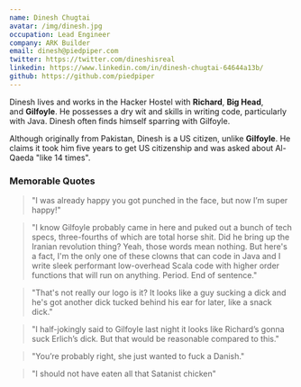 ```yaml
---
name: Dinesh Chugtai
avatar: /img/dinesh.jpg
occupation: Lead Engineer
company: ARK Builder
email: dinesh@piedpiper.com
twitter: https://twitter.com/dineshisreal
linkedin: https://www.linkedin.com/in/dinesh-chugtai-64644a13b/
github: https://github.com/piedpiper
---
```


Dinesh lives and works in the Hacker Hostel with **Richard**, **Big Head**, and **Gilfoyle**. He possesses a dry wit and skills in writing code, particularly with Java. Dinesh often finds himself sparring with Gilfoyle.

Although originally from Pakistan, Dinesh is a US citizen, unlike **Gilfoyle**. He claims it took him five years to get US citizenship and was asked about Al-Qaeda "like 14 times".

### Memorable Quotes

> "I was already happy you got punched in the face, but now I’m super happy!"

> "I know Gilfoyle probably came in here and puked out a bunch of tech specs, three-fourths of which are total horse shit. Did he bring up the Iranian revolution thing? Yeah, those words mean nothing. But here's a fact, I'm the only one of these clowns that can code in Java and I write sleek performant low-overhead Scala code with higher order functions that will run on anything. Period. End of sentence."

> "That's not really our logo is it? It looks like a guy sucking a dick and he's got another dick tucked behind his ear for later, like a snack dick."

> "I half-jokingly said to Gilfoyle last night it looks like Richard’s gonna suck Erlich’s dick. But that would be reasonable compared to this."

> "You’re probably right, she just wanted to fuck a Danish."

> "I should not have eaten all that Satanist chicken"
